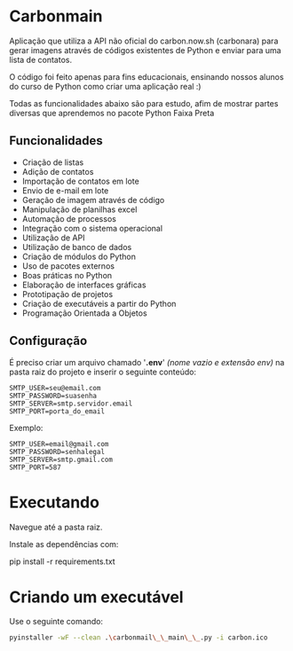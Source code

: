 # Carbonmain

Aplicação que utiliza a API não oficial do carbon.now.sh (carbonara) para gerar imagens através de códigos existentes de Python e enviar para uma lista de contatos.

O código foi feito apenas para fins educacionais, ensinando nossos alunos do curso de Python como criar uma aplicação real :)

Todas as funcionalidades abaixo são para estudo, afim de mostrar partes diversas que aprendemos no pacote Python Faixa Preta

## Funcionalidades

- Criação de listas
- Adição de contatos
- Importação de contatos em lote
- Envio de e-mail em lote
- Geração de imagem através de código
- Manipulação de planilhas excel
- Automação de processos
- Integração com o sistema operacional
- Utilização de API
- Utilização de banco de dados
- Criação de módulos do Python
- Uso de pacotes externos
- Boas práticas no Python
- Elaboração de interfaces gráficas
- Prototipação de projetos
- Criação de executáveis a partir do Python
- Programação Orientada a Objetos

## Configuração

É preciso criar um arquivo chamado '**.env**' _(nome vazio e extensão env)_ na pasta raiz do projeto e inserir o seguinte conteúdo:

    SMTP_USER=seu@email.com
    SMTP_PASSWORD=suasenha
    SMTP_SERVER=smtp.servidor.email
    SMTP_PORT=porta_do_email

Exemplo:

    SMTP_USER=email@gmail.com
    SMTP_PASSWORD=senhalegal
    SMTP_SERVER=smtp.gmail.com
    SMTP_PORT=587

# Executando

Navegue até a pasta raiz.

Instale as dependências com:

pip install -r requirements.txt

# Criando um executável

Use o seguinte comando:

```bash
pyinstaller -wF --clean .\carbonmail\_\_main\_\_.py -i carbon.ico
```
